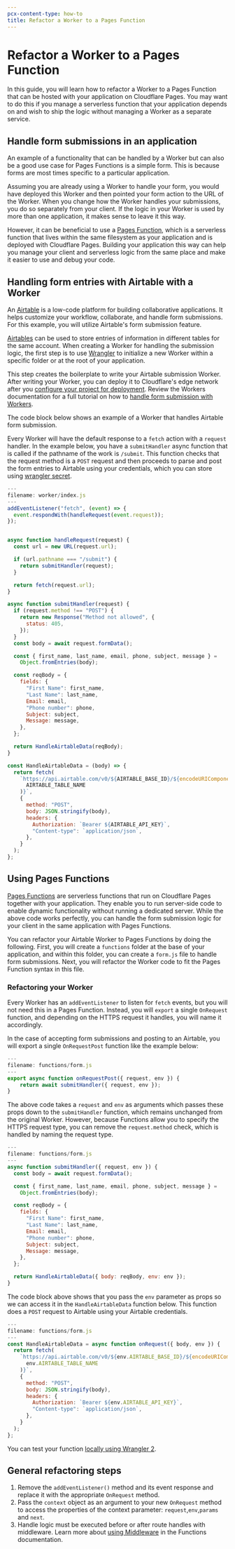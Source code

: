 ```yaml
---
pcx-content-type: how-to
title: Refactor a Worker to a Pages Function
---
```


# Refactor a Worker to a Pages Function

In this guide, you will learn how to refactor a Worker to a Pages Function that can be hosted with your application on Cloudflare Pages. You may want to do this if you manage a serverless function that your application depends on and wish to ship the logic without managing a Worker as a separate service.

## Handle form submissions in an application 

An example of a functionality that can be handled by a Worker but can also be a good use case for Pages Functions is a simple form. This is because forms are most times specific to a particular application. 

Assuming you are already using a Worker to handle your form, you would have deployed this Worker and then pointed your form action to the URL of the Worker. When you change how the Worker handles your submissions, you do so separately from your client. If the logic in your Worker is used by more than one application, it makes sense to leave it this way.  

However, it can be beneficial to use a [Pages Function](/pages/platform/functions/), which is a serverless function that lives within the same filesystem as your application and is deployed with Cloudflare Pages. Building your application this way can help you manage your client and serverless logic from the same place and make it easier to use and debug your code. 

## Handling form entries with Airtable with a Worker

An [Airtable](https://airtable.com/) is a low-code platform for building collaborative applications. It helps customize your workflow, collaborate, and handle form submissions. For this example, you will utilize Airtable's form submission feature.

[Airtables](https://airtable.com/) can be used to store entries of information in different tables for the same account. When creating a Worker for handling the submission logic, the first step is to use [Wrangler](/workers/cli-wrangler/install-update/) to initialize a new Worker within a specific folder or at the root of your application. 

This step creates the boilerplate to write your Airtable submission Worker. After writing your Worker, you can deploy it to Cloudflare's edge network after you [configure your project for deployment](/workers/get-started/guide/#7-configure-your-project-for-deployment). Review the Workers documentation for a full tutorial on how to [handle form submission with Workers](/workers/tutorials/handle-form-submissions-with-airtable/).

The code block below shows an example of a Worker that handles Airtable form submission.

Every Worker will have the default response to a `fetch` action with a `request` handler. In the example below, you have a `submitHandler` async function that is called if the pathname of the work is `/submit`. This function checks that the request method is a `POST` request and then proceeds to parse and post the form entries to Airtable using your credentials, which you can store using [wrangler secret](/workers/cli-wrangler/commands/#secret).

```js
---
filename: worker/index.js
---
addEventListener("fetch", (event) => {
  event.respondWith(handleRequest(event.request));
});


async function handleRequest(request) {
  const url = new URL(request.url);

  if (url.pathname === "/submit") {
    return submitHandler(request);
  }

  return fetch(request.url);
}

async function submitHandler(request) {
  if (request.method !== "POST") {
    return new Response("Method not allowed", {
      status: 405,
    });
  }
  const body = await request.formData();

  const { first_name, last_name, email, phone, subject, message } =
    Object.fromEntries(body);

  const reqBody = {
    fields: {
      "First Name": first_name,
      "Last Name": last_name,
      Email: email,
      "Phone number": phone,
      Subject: subject,
      Message: message,
    },
  };

  return HandleAirtableData(reqBody);
}

const HandleAirtableData = (body) => {
  return fetch(
    `https://api.airtable.com/v0/${AIRTABLE_BASE_ID}/${encodeURIComponent(
      AIRTABLE_TABLE_NAME
    )}`,
    {
      method: "POST",
      body: JSON.stringify(body),
      headers: {
        Authorization: `Bearer ${AIRTABLE_API_KEY}`,
        "Content-type": `application/json`,
      },
    }
  );
};
```


## Using Pages Functions

[Pages Functions](/pages/platform/functions/) are serverless functions that run on Cloudflare Pages together with your application. They enable you to run server-side code to enable dynamic functionality without running a dedicated server. While the above code works perfectly, you can handle the form submission logic for your client in the same application with Pages Functions.

You can refactor your Airtable Worker to Pages Functions by doing the following. First, you will create a `functions` folder at the base of your application, and within this folder, you can create a `form.js` file to handle form submissions. Next, you will refactor the Worker code to fit the Pages Function syntax in this file.

### Refactoring your Worker

Every Worker has an `addEventListener` to listen for `fetch` events, but you will not need this in a Pages Function. Instead, you will `export` a single `OnRequest` function, and depending on the HTTPS request it handles, you will name it accordingly.  

In the case of accepting form submissions and posting to an Airtable, you will export a single `OnRequestPost` function like the example below:

```js
---
filename: functions/form.js
---
export async function onRequestPost({ request, env }) {
	return await submitHandler({ request, env });
}

```

The above code takes a `request` and `env` as arguments which passes these props down to the `submitHandler` function, which remains unchanged from the original Worker. However, because Functions allow you to specify the HTTPS request type, you can remove the `request.method` check, which is handled by naming the request type. 

```js
---
filename: functions/form.js
---
async function submitHandler({ request, env }) {
  const body = await request.formData();

  const { first_name, last_name, email, phone, subject, message } =
    Object.fromEntries(body);

  const reqBody = {
    fields: {
      "First Name": first_name,
      "Last Name": last_name,
      Email: email,
      "Phone number": phone,
      Subject: subject,
      Message: message,
    },
  };

  return HandleAirtableData({ body: reqBody, env: env });
}
```

The code block above shows that you pass the `env` parameter as props so we can access it in the `HandleAirtableData` function below. This function does a `POST` request to Airtable using your Airtable credentials.  

```js
---
filename: functions/form.js
---
const HandleAirtableData = async function onRequest({ body, env }) {
  return fetch(
    `https://api.airtable.com/v0/${env.AIRTABLE_BASE_ID}/${encodeURIComponent(
      env.AIRTABLE_TABLE_NAME
    )}`,
    {
      method: "POST",
      body: JSON.stringify(body),
      headers: {
        Authorization: `Bearer ${env.AIRTABLE_API_KEY}`,
        "Content-type": `application/json`,
      },
    }
  );
};
```

You can test your function [locally using Wrangler 2](/pages/platform/functions/#develop-and-preview-locally).

## General refactoring steps 

1. Remove the `addEventListener()` method and its event response and replace it with the appropriate `OnRequest` method. 
2. Pass the `context` object as an argument to your new `OnRequest` method to access the properties of the context parameter: `request`,`env`,`params` and `next`.
3. Handle logic must be executed before or after route handles with middleware. Learn more about [using Middleware](/pages/platform/functions/#adding-middleware) in the Functions documentation.


